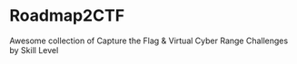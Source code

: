 # Roadmap2CTF
Awesome collection of Capture the Flag &amp; Virtual Cyber Range Challenges by Skill Level
